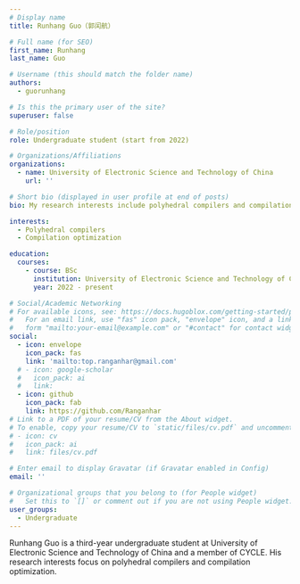 ```yaml
---
# Display name
title: Runhang Guo（郭闰航）

# Full name (for SEO)
first_name: Runhang
last_name: Guo

# Username (this should match the folder name)
authors:
  - guorunhang

# Is this the primary user of the site?
superuser: false

# Role/position
role: Undergraduate student (start from 2022)

# Organizations/Affiliations
organizations:
  - name: University of Electronic Science and Technology of China
    url: ''

# Short bio (displayed in user profile at end of posts)
bio: My research interests include polyhedral compilers and compilation optimization.

interests:
  - Polyhedral compilers
  - Compilation optimization

education:
  courses:
    - course: BSc
      institution: University of Electronic Science and Technology of China
      year: 2022 - present

# Social/Academic Networking
# For available icons, see: https://docs.hugoblox.com/getting-started/page-builder/#icons
#   For an email link, use "fas" icon pack, "envelope" icon, and a link in the
#   form "mailto:your-email@example.com" or "#contact" for contact widget.
social:
  - icon: envelope
    icon_pack: fas
    link: 'mailto:top.ranganhar@gmail.com'
  # - icon: google-scholar
  #   icon_pack: ai
  #   link: 
  - icon: github
    icon_pack: fab
    link: https://github.com/Ranganhar
# Link to a PDF of your resume/CV from the About widget.
# To enable, copy your resume/CV to `static/files/cv.pdf` and uncomment the lines below.
# - icon: cv
#   icon_pack: ai
#   link: files/cv.pdf

# Enter email to display Gravatar (if Gravatar enabled in Config)
email: ''

# Organizational groups that you belong to (for People widget)
#   Set this to `[]` or comment out if you are not using People widget.
user_groups:
  - Undergraduate
---
```


Runhang Guo is a third-year undergraduate student at University of Electronic Science and Technology of China and a member of CYCLE. His research interests focus on polyhedral compilers and compilation optimization.

